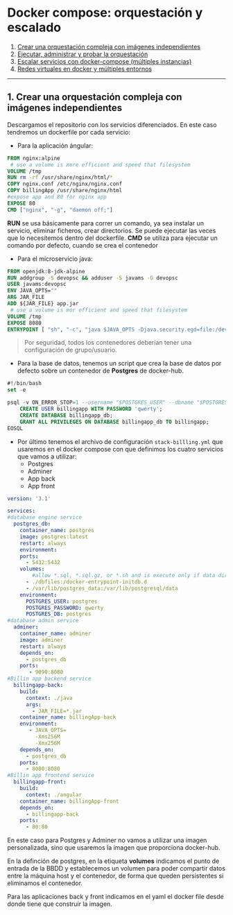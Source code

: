 # Docker compose: orquestación y escalado

1. [Crear una orquestación compleja con imágenes independientes](#new-orquestations)
2. [Ejecutar, administrar y probar la orquestación](#test-orquestations)
3. [Escalar servicios con docker-compose (múltiples instancias)](#scale)
4. [Redes virtuales en docker y múltiples entornos](#vpn)

<hr>

<a name="new-orquestation"></a>

## 1. Crear una orquestación compleja con imágenes independientes

Descargamos el repositorio con los servicios diferenciados. En este caso tendremos un dockerfile por cada servicio:

- Para la aplicación ángular:

~~~dockerfile
FROM nginx:alpine
 # use a volume is more efficient and speed that filesystem
VOLUME /tmp
RUN rm -rf /usr/share/nginx/html/*
COPY nginx.conf /etc/nginx/nginx.conf
COPY billingApp /usr/share/nginx/html
#expose app and 80 for nginx app
EXPOSE 80
CMD ["nginx", "-g", "daemon off;"]
~~~
**RUN** se usa básicamente para correr un comando, ya sea instalar un servicio, eliminar ficheros, crear directorios. Se puede ejecutar las veces que lo necesitemos dentro del dockerfile. **CMD** se utiliza para ejecutar un comando por defecto, cuando se crea el contenedor

- Para el microservicio java:

~~~dockerfile
FROM openjdk:8-jdk-alpine
RUN addgroup -S devopsc && adduser -S javams -G devopsc
USER javams:devopsc
ENV JAVA_OPTS=""
ARG JAR_FILE
ADD ${JAR_FILE} app.jar
 # use a volume is mor efficient and speed that filesystem
VOLUME /tmp
EXPOSE 8080
ENTRYPOINT [ "sh", "-c", "java $JAVA_OPTS -Djava.security.egd=file:/dev/./urandom -jar /app.jar" ]
~~~

> Por seguridad, todos los contenedores deberían tener una configuración de grupo/usuario.

- Para la base de datos, tenemos un script que crea la base de datos por defecto sobre un contenedor de **Postgres** de docker-hub.

~~~sql
#!/bin/bash
set -e

psql -v ON_ERROR_STOP=1 --username "$POSTGRES_USER" --dbname "$POSTGRES_DB" <<-EOSQL
    CREATE USER billingapp WITH PASSWORD 'qwerty';
    CREATE DATABASE billingapp_db;
    GRANT ALL PRIVILEGES ON DATABASE billingapp_db TO billingapp;
EOSQL
~~~

- Por último tenemos  el archivo de configuración `stack-billling.yml` que usaremos en el docker compose con que definimos los cuatro servicios que vamos a utilizar:
  - Postgres
  - Adminer
  - App back
  - App front

~~~yaml
version: '3.1'

services:
#database engine service
  postgres_db:
    container_name: postgres
    image: postgres:latest
    restart: always
    environment:
    ports:
      - 5432:5432
    volumes:
        #allow *.sql, *.sql.gz, or *.sh and is execute only if data directory is empty
      - ./dbfiles:/docker-entrypoint-initdb.d
      - /var/lib/postgres_data:/var/lib/postgresql/data
    environment:
      POSTGRES_USER: postgres
      POSTGRES_PASSWORD: qwerty
      POSTGRES_DB: postgres    
#database admin service
  adminer:
    container_name: adminer
    image: adminer
    restart: always
    depends_on: 
      - postgres_db
    ports:
       - 9090:8080
#Billin app backend service
  billingapp-back:
    build:
      context: ./java
      args:
        - JAR_FILE=*.jar
    container_name: billingApp-back      
    environment:
       - JAVA_OPTS=
         -Xms256M 
         -Xmx256M         
    depends_on:     
      - postgres_db
    ports:
      - 8080:8080 
#Billin app frontend service
  billingapp-front:
    build:
      context: ./angular 
    container_name: billingApp-front
    depends_on:     
      - billingapp-back
    ports:
      - 80:80 
~~~
En este caso para Postgres y Adminer no vamos a utilizar una imagen personalizada, sino que usaremos la imagen que proporciona docker-hub.

En la definción de postgres, en la etiqueta **volumes** indicamos el punto de entrada de la BBDD y establecemos un volumen para poder compartir datos entre la máquina host y el contenedor, de forma que queden persistentes si eliminamos el contenedor.

Para las aplicaciones back y front indicamos en el yaml el docker file desde donde tiene que construir la imagen.

